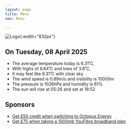 ```yaml
---
layout: page
title: Menu
seo: Menu

---
```


![Logo](/images/logo.jpg){:width="832px"}

<!-- weather_marker starts -->
## On Tuesday, 08 April 2025

- The average temperature today is 6.31˚C,
- With highs of 6.64˚C and lows of 3.8˚C,
- It may feel like 6.31˚C with clear sky
- The wind speed is 0.89m/s and visibility is 10000m
- The pressure is 1026hPa and humidity is 61%
- The sun will rise at 05:26 and set at 18:52

<!-- weather_marker ends -->

## Sponsors

- [Get £50 credit when switching to Octopus Energy](https://bit.ly/3oD1nnS)
- [Get £75 when taking a 1000mb YouFibre broadband plan](https://aklam.io/91zWhU?)



